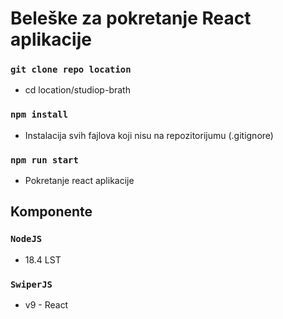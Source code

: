 <h1>Beleške za pokretanje React aplikacije</h1>

### `git clone repo location`
 - cd location/studiop-brath

### `npm install`
 - Instalacija svih fajlova koji nisu na repozitorijumu (.gitignore)
 
### `npm run start`
  - Pokretanje react aplikacije
  
 
<h2>Komponente</h2>

### `NodeJS`
 - 18.4 LST
 
### `SwiperJS`
 - v9 - React
 
